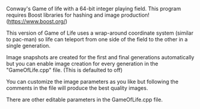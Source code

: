 Conway's Game of life with a 64-bit integer playing field.
This program requires Boost libraries for hashing and image production! (https://www.boost.org/)

This version of Game of Life uses a wrap-around coordinate system (similar to pac-man) 
so life can teleport from one side of the field to the other in a single generation.

Image snapshots are created for the first and final generations automatically but 
you can enable image creation for every generation in the "GameOfLife.cpp" file. (This is defaulted to off)

You can customize the image parameters as you like but following the comments in the file will produce the best quality images.

There are other editable parameters in the GameOfLife.cpp file.
